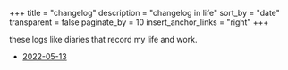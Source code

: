 +++
title = "changelog"
description = "changelog in life"
sort_by = "date"
transparent = false
paginate_by = 10
insert_anchor_links = "right"
+++

these logs like diaries that record my life and work.

- [2022-05-13](./logs/2022-05-13)
